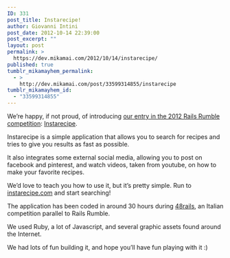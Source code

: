 ```yaml
---
ID: 331
post_title: Instarecipe!
author: Giovanni Intini
post_date: 2012-10-14 22:39:00
post_excerpt: ""
layout: post
permalink: >
  https://dev.mikamai.com/2012/10/14/instarecipe/
published: true
tumblr_mikamayhem_permalink:
  - >
    http://dev.mikamai.com/post/33599314855/instarecipe
tumblr_mikamayhem_id:
  - "33599314855"
---
```

<p>We&rsquo;re happy, if not proud, of introducing <a href="http://railsrumble.com/entries/36-mikamayhem" title="Instarecipe" target="_blank">our entry in the 2012 Rails Rumble competition</a>: <a href="http://instarecipe.com" title="Instarecipe" target="_blank">Instarecipe</a>.</p>
<p>Instarecipe is a simple application that allows you to search for recipes and tries to give you results as fast as possible.</p>
<p>It also integrates some external social media, allowing you to post on facebook and pinterest, and watch videos, taken from youtube, on how to make your favorite recipes.</p>
<p>We&rsquo;d love to teach you how to use it, but it&rsquo;s pretty simple. Run to <a href="http://instarecipe.com" title="Instarecipe" target="_blank">instarecipe.com</a> and start searching!</p>
<p>The application has been coded in around 30 hours during <a href="http://48rails.it" title="48rails" target="_blank">48rails</a>, an Italian competition parallel to Rails Rumble.</p>
<p>We used Ruby, a lot of Javascript, and several graphic assets found around the Internet.</p>
<p>We had lots of fun building it, and hope you&rsquo;ll have fun playing with it :)</p>